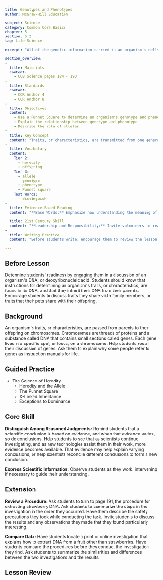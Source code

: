 ```yaml
---
title: Genotypes and Phenotypes
author: McGraw-Hill Education

subject: Science
category: Common Core Basics
chapter: 5
section: 5.2
tag: Life Science

excerpt: "All of the genetic information carried in an organism's cells represents its genotype. All of the observable characteristics in a living thing, such as the shape of a leaf and the scent of a flower, are the organism's phenotype. Being familiar with the genotypes of two parent organisms makes it possible to predict the possible combinations of alleles, or variations of genes, that will occur in the offspring."

section_overview:
-
  title: Materials
  content:
    - CCB Science pages 184 - 193
-
  title: Standards
  content:
    - CCR Anchor 4
    - CCR Anchor 8
-
  title: Objectives
  content:
    - Use a Punnet Square to determine an organism's genotype and phenotype
    - Explain the relationship between genotype and phenotype
    - Describe the role of alleles
-
  title: Key Concept
  content: "Traits, or characteristics, are transmitted from one generation to the next. This transmission is called heredity. The young, also called offspring, resemble their parents. However, there are also differences, or variations, between them. The traits we observe in an organism represent its phenotype. The genetic information underlying the phenotype is called the genotype."
-
  title: Vocabulary
  content:
    Tier 2:
      - heredity
      - offspring
    Tier 3:
      - allele
      - genotype
      - phenotype
      - Punnet square
    Test Words:
      - distinguish
-
  title: Evidence-Based Reading
  content: "**Base Words:** Emphasize how understanding the meaning of word parts can help them determine the meaning of complex words, especially science words. Write the Latin word dominant on the board, and explain that it means ruling, or governing. Write the Latin word 'recedere' on the board, and explain that it means to go back, or withdraw. Write the words dominant and recessive on the board. Tell students that you want them to underline or highlight these words the first time they appear on the page."
-
  title: 21st Century Skill
  content: "**Leadership and Responsibility:** Invite volunteers to read paragraphs of the text aloud. Ask students what hobbies or pursuits they participate in that require special safety equipment."
-
  title: Writing Practice
  content: "Before students write, encourage them to review the lesson to locate important details that will help them define genotypes and phenotypes. Also have them search for specific examples they can use to support their definitions."

---
```

## Before Lesson

Determine students' readiness by engaging them in a discussion of an organism's DNA, or deoxyribonucleic acid. Students should know that instructions for determining an organism's traits, or characteristics, are found in its DNA, and that they inherit their DNA from their parents. Encourage students to discuss traits they share vii.th family members, or traits that their pets share with their offspring.

## Background

An organism's traits, or characteristics, are passed from parents to their offspring on chromosomes. Chromosomes are threads of proteins and a substance called DNA that contains small sections called genes. Each gene lives in a specific spot, or locus, on a chromosome. Help students recall their discussion of genes. Ask them to explain why some people refer to genes as instruction manuals for life.

## Guided Practice

- The Science of Heredity
  - Heredity and the Allele
  - The Punnet Square
  - X-Linked Inheritance
  - Exceptions to Dominance

## Core Skill

**Distinguish Among Reasoned Judgments:** Remind students that a scientific conclusion is based on evidence, and when that evidence varies, so do conclusions. Help students to see that as scientists continue investigating, and as new technologies assist them in their work, more evidence becomes available. That evidence may help explain varying conclusions, or help scientists reconcile different conclusions to form a new conclusion.

**Express Scientific Information:** Observe students as they work, intervening if necessary to guide their understanding.

## Extension

**Review a Procedure:** Ask students to turn to page 191, the procedure for extracting strawberry DNA. Ask students to summarize the steps in the investigation in the order they occurred. Have them describe the safety precautions they took while conducting the task. Invite students to discuss the results and any observations they made that they found particularly interesting.

**Compare Data:** Have students locate a print or online investigation that explains how to extract DNA from a fruit other than strawberries. Have students compare the procedures before they conduct the investigation they find. Ask students to summarize the similarities and differences between the two investigations and the results.

## Lesson Review

